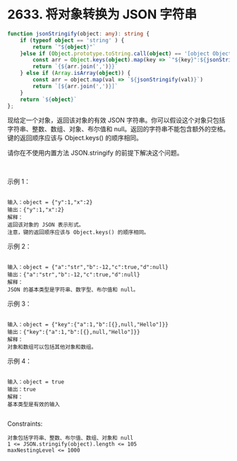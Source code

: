 # 2633. 将对象转换为 JSON 字符串

```ts
function jsonStringify(object: any): string {
    if (typeof object == 'string' ) {
        return `"${object}"`
    }else if (Object.prototype.toString.call(object) == '[object Object]') {
        const arr = Object.keys(object).map(key => `"${key}":${jsonStringify(object[key])}`)
        return `{${arr.join(',')}}`
    } else if (Array.isArray(object)) {
        const arr = object.map(val => `${jsonStringify(val)}`)
        return `[${arr.join(',')}]`
    }
    return `${object}`
};
```

现给定一个对象，返回该对象的有效 JSON 字符串。你可以假设这个对象只包括字符串、整数、数组、对象、布尔值和 null。返回的字符串不能包含额外的空格。键的返回顺序应该与 Object.keys() 的顺序相同。

请你在不使用内置方法 JSON.stringify 的前提下解决这个问题。

 

示例 1：
```

输入：object = {"y":1,"x":2}
输出：{"y":1,"x":2}
解释：
返回该对象的 JSON 表示形式。
注意，键的返回顺序应该与 Object.keys() 的顺序相同。
```
示例 2：
```

输入：object = {"a":"str","b":-12,"c":true,"d":null}
输出：{"a":"str","b":-12,"c":true,"d":null}
解释：
JSON 的基本类型是字符串、数字型、布尔值和 null。
```
示例 3：
```

输入：object = {"key":{"a":1,"b":[{},null,"Hello"]}}
输出：{"key":{"a":1,"b":[{},null,"Hello"]}}
解释：
对象和数组可以包括其他对象和数组。
```
示例 4：
```

输入：object = true
输出：true
解释：
基本类型是有效的输入
 
```

Constraints:
```
对象包括字符串、整数、布尔值、数组、对象和 null
1 <= JSON.stringify(object).length <= 105
maxNestingLevel <= 1000
```